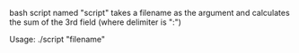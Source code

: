  bash script named "script" takes a filename as the argument and calculates the sum of the 3rd field (where delimiter is ":")

Usage:
./script "filename"
